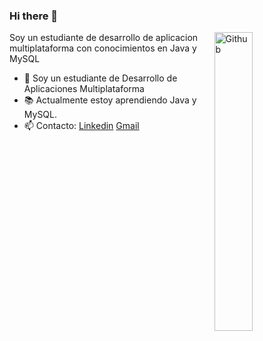### Hi there 👋

<img width="35%" align="right" alt="Github" src="https://user-images.githubusercontent.com/48678280/88862734-4903af80-d201-11ea-968b-9c939d88a37c.gif" />

Soy un estudiante de desarrollo de aplicacion multiplataforma con conocimientos en Java y MySQL

- 🔭 Soy un estudiante de Desarrollo de Aplicaciones Multiplataforma
- 📚 Actualmente estoy aprendiendo Java y MySQL.
- 📫 Contacto: [Linkedin](https://www.linkedin.com/) [Gmail](mailto:cosminlungu04@hotmail.com)
